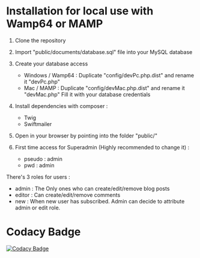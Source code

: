 # Installation for local use with Wamp64 or MAMP

1. Clone the repository

2. Import "public/documents/database.sql" file into your MySQL database
     
3. Create your database access

   - Windows / Wamp64 : Duplicate "config/devPc.php.dist" and rename it "devPc.php"
   - Mac / MAMP : Duplicate "config/devMac.php.dist" and rename it "devMac.php"
   Fill it with your database credentials

4. Install dependencies with composer :

   - Twig
   - Swiftmailer
   
5. Open in your browser by pointing into the folder "public/"

6. First time access for Superadmin (Highly recommended to change it)  : 
      - pseudo : admin
      - pwd : admin

There's 3 roles for users :

- admin : The Only ones who can create/edit/remove blog posts
- editor : Can create/edit/remove comments
- new : When new user has subscribed. Admin can decide to attribute admin or edit role.

# Codacy Badge
[![Codacy Badge](https://app.codacy.com/project/badge/Grade/16b666209eff45b3b3e46c027f275e1f "Codacy")](https://app.codacy.com/gh/Reididsorg/lemonologueduvosgien/dashboard)